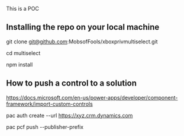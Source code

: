 This is a POC
## Installing the repo on your local machine
git clone git@github.com:MobsofFools/xboxprivmultiselect.git

cd multiselect

npm install

## How to push a control to a solution
https://docs.microsoft.com/en-us/power-apps/developer/component-framework/import-custom-controls

pac auth create --url https://xyz.crm.dynamics.com 

pac pcf push --publisher-prefix <your publisher prefix>
